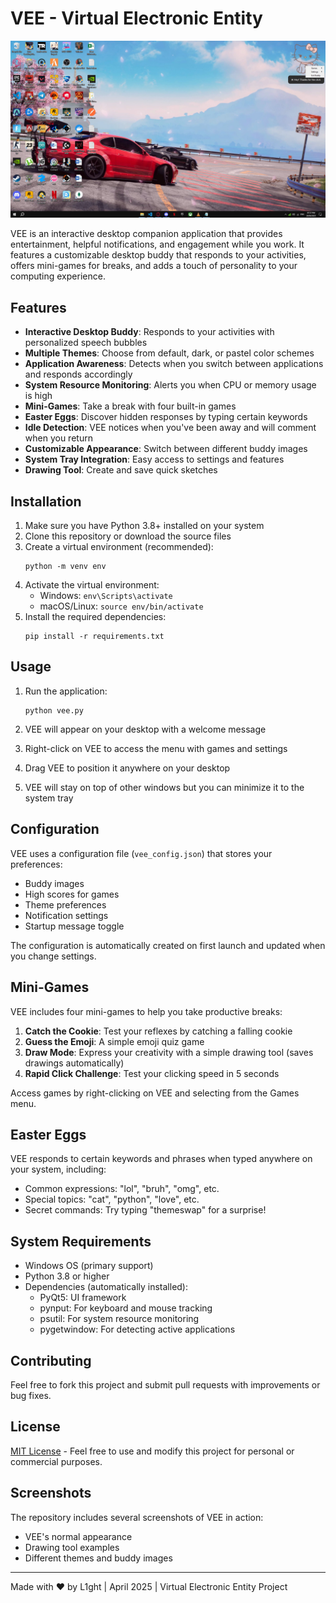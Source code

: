 # VEE - Virtual Electronic Entity

![VEE Desktop Buddy](img/img.jpg)

VEE is an interactive desktop companion application that provides entertainment, helpful notifications, and engagement while you work. It features a customizable desktop buddy that responds to your activities, offers mini-games for breaks, and adds a touch of personality to your computing experience.

## Features

- **Interactive Desktop Buddy**: Responds to your activities with personalized speech bubbles
- **Multiple Themes**: Choose from default, dark, or pastel color schemes
- **Application Awareness**: Detects when you switch between applications and responds accordingly
- **System Resource Monitoring**: Alerts you when CPU or memory usage is high
- **Mini-Games**: Take a break with four built-in games
- **Easter Eggs**: Discover hidden responses by typing certain keywords
- **Idle Detection**: VEE notices when you've been away and will comment when you return
- **Customizable Appearance**: Switch between different buddy images
- **System Tray Integration**: Easy access to settings and features
- **Drawing Tool**: Create and save quick sketches

## Installation

1. Make sure you have Python 3.8+ installed on your system
2. Clone this repository or download the source files
3. Create a virtual environment (recommended):
   ```
   python -m venv env
   ```
4. Activate the virtual environment:
   - Windows: `env\Scripts\activate`
   - macOS/Linux: `source env/bin/activate`
5. Install the required dependencies:
   ```
   pip install -r requirements.txt
   ```

## Usage

1. Run the application:
   ```
   python vee.py
   ```

2. VEE will appear on your desktop with a welcome message
3. Right-click on VEE to access the menu with games and settings
4. Drag VEE to position it anywhere on your desktop
5. VEE will stay on top of other windows but you can minimize it to the system tray

## Configuration

VEE uses a configuration file (`vee_config.json`) that stores your preferences:

- Buddy images
- High scores for games
- Theme preferences
- Notification settings
- Startup message toggle

The configuration is automatically created on first launch and updated when you change settings.

## Mini-Games

VEE includes four mini-games to help you take productive breaks:

1. **Catch the Cookie**: Test your reflexes by catching a falling cookie
2. **Guess the Emoji**: A simple emoji quiz game
3. **Draw Mode**: Express your creativity with a simple drawing tool (saves drawings automatically)
4. **Rapid Click Challenge**: Test your clicking speed in 5 seconds

Access games by right-clicking on VEE and selecting from the Games menu.

## Easter Eggs

VEE responds to certain keywords and phrases when typed anywhere on your system, including:

- Common expressions: "lol", "bruh", "omg", etc.
- Special topics: "cat", "python", "love", etc.
- Secret commands: Try typing "themeswap" for a surprise!

## System Requirements

- Windows OS (primary support)
- Python 3.8 or higher
- Dependencies (automatically installed):
  - PyQt5: UI framework
  - pynput: For keyboard and mouse tracking
  - psutil: For system resource monitoring
  - pygetwindow: For detecting active applications

## Contributing

Feel free to fork this project and submit pull requests with improvements or bug fixes.

## License

[MIT License](LICENSE) - Feel free to use and modify this project for personal or commercial purposes.

## Screenshots

The repository includes several screenshots of VEE in action:
- VEE's normal appearance
- Drawing tool examples
- Different themes and buddy images

---

Made with ❤️ by L1ght | April 2025 | Virtual Electronic Entity Project
